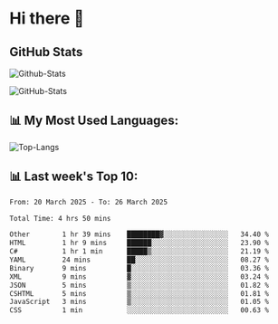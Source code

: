 # Hi there 👋

## GitHub Stats
![Github-Stats](https://github-readme-stats-sigma-five.vercel.app/api?username=ltorson&show_icons=true&theme=radical&count_private=true&show=reviews,discussions_started,discussions_answered,prs_merged,prs_merged_percentage)

![GitHub-Stats](https://github-readme-stats.vercel.app/api/wakatime?username=LeeTorson&theme=synthwave&size_weight=0.5&count_weight=0.5&title_color=36F9F6&langs_count=10&count_private=true)

## 📊 My Most Used Languages:
![Top-Langs](https://github-readme-stats-sigma-five.vercel.app/api/top-langs/?username=LTorson&layout=compact&langs_count=10)


## 📊 Last week's Top 10:
<!--START_SECTION:waka-->

```txt
From: 20 March 2025 - To: 26 March 2025

Total Time: 4 hrs 50 mins

Other        1 hr 39 mins    ████████▓░░░░░░░░░░░░░░░░   34.40 %
HTML         1 hr 9 mins     ██████░░░░░░░░░░░░░░░░░░░   23.90 %
C#           1 hr 1 min      █████▒░░░░░░░░░░░░░░░░░░░   21.19 %
YAML         24 mins         ██░░░░░░░░░░░░░░░░░░░░░░░   08.27 %
Binary       9 mins          █░░░░░░░░░░░░░░░░░░░░░░░░   03.36 %
XML          9 mins          ▓░░░░░░░░░░░░░░░░░░░░░░░░   03.24 %
JSON         5 mins          ▒░░░░░░░░░░░░░░░░░░░░░░░░   01.82 %
CSHTML       5 mins          ▒░░░░░░░░░░░░░░░░░░░░░░░░   01.81 %
JavaScript   3 mins          ▒░░░░░░░░░░░░░░░░░░░░░░░░   01.05 %
CSS          1 min           ░░░░░░░░░░░░░░░░░░░░░░░░░   00.63 %
```

<!--END_SECTION:waka-->
